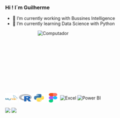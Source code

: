 ### Hi ! I´m Guilherme

- 🔭 I’m currently working with Bussines Intelligence 
- 🌱 I’m currently learning Data Science with Python

<div align="left">
  <img height="180em"/>
    <img src="https://raw.githubusercontent.com/MicaelliMedeiros/micaellimedeiros/master/image/computer-illustration.png" width="400px" align="right" alt="Computador" style="max-width: 100%;">
</div>
  
 <div style="display: inline_block"><br>
  <img align="center" alt="MySql" height="30" width="40" src="https://raw.githubusercontent.com/devicons/devicon/master/icons/mysql/mysql-original-wordmark.svg">
  <img align="center" alt="R" height="30" width="40" src="https://raw.githubusercontent.com/devicons/devicon/master/icons/r/r-original.svg">
  <img align="center" alt="Python" height="30" width="40" src="https://raw.githubusercontent.com/devicons/devicon/master/icons/python/python-original.svg">
  <img align="center" alt="Figma" height="30" width="40" src="https://raw.githubusercontent.com/devicons/devicon/master/icons/figma/figma-original.svg">
  <img align="center" alt="Excel"  src="https://user-images.githubusercontent.com/103834345/163687156-74b782f9-a025-4325-afce-bcd736b7540e.png">
  <img align="center" alt="Power BI"  src="https://user-images.githubusercontent.com/103834345/163687244-8123e927-d685-4cd1-878b-a43fba2a84fd.png">
</div>
</br>
<div> 
  <a href = "mailto:guilherme.ribeiro.business@gmail.com"><img src="https://img.shields.io/badge/-Gmail-%23333?style=for-the-badge&logo=gmail&logoColor=white" target="_blank"></a>
  <a href="https://www.linkedin.com/in/guilherme-vin%C3%ADcius-66a2071a5/" target="_blank"><img src="https://img.shields.io/badge/-LinkedIn-%230077B5?style=for-the-badge&logo=linkedin&logoColor=white" target="_blank"></a>
</div>
